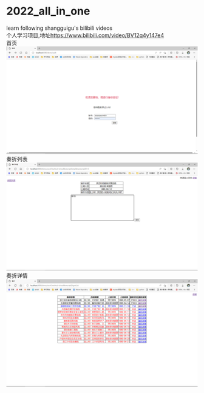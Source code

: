 # 2022_all_in_one
learn following shangguigu's bilibili videos  
个人学习项目,地址<a href>https://www.bilibili.com/video/BV12q4y147e4  
首页![image](https://github.com/Beanoung/2022_all_in_one/blob/main/pic/%E9%A6%96%E9%A1%B5.png)  
奏折列表![image](https://github.com/Beanoung/2022_all_in_one/blob/main/pic/%E5%A5%8F%E6%8A%98%E8%AF%A6%E6%83%85.png)  
奏折详情![image](https://github.com/Beanoung/2022_all_in_one/blob/main/pic/%E5%A5%8F%E6%8A%98%E5%88%97%E8%A1%A8.png)  
